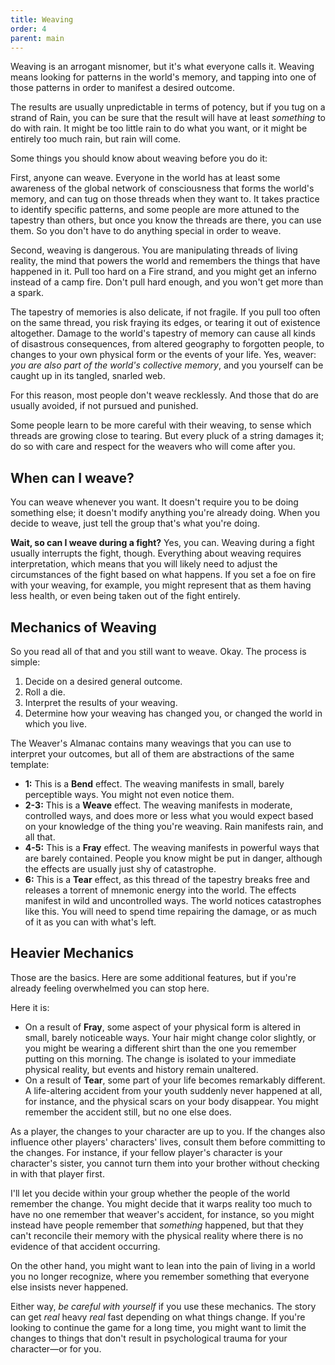 ```yaml
---
title: Weaving
order: 4
parent: main
---
```


Weaving is an arrogant misnomer, but it's what everyone calls it. Weaving means looking for patterns in the world's memory, and tapping into one of those patterns in order to manifest a desired outcome.

The results are usually unpredictable in terms of potency, but if you tug on a strand of Rain, you can be sure that the result will have at least *something* to do with rain. It might be too little rain to do what you want, or it might be entirely too much rain, but rain will come.

Some things you should know about weaving before you do it:

First, anyone can weave. Everyone in the world has at least some awareness of the global network of consciousness that forms the world's memory, and can tug on those threads when they want to. It takes practice to identify specific patterns, and some people are more attuned to the tapestry than others, but once you know the threads are there, you can use them. So you don't have to do anything special in order to weave.

Second, weaving is dangerous. You are manipulating threads of living reality, the mind that powers the world and remembers the things that have happened in it. Pull too hard on a Fire strand, and you might get an inferno instead of a camp fire. Don't pull hard enough, and you won't get more than a spark.

The tapestry of memories is also delicate, if not fragile. If you pull too often on the same thread, you risk fraying its edges, or tearing it out of existence altogether. Damage to the world's tapestry of memory can cause all kinds of disastrous consequences, from altered geography to forgotten people, to changes to your own physical form or the events of your life. Yes, weaver: *you are also part of the world's collective memory*, and you yourself can be caught up in its tangled, snarled web.

For this reason, most people don't weave recklessly. And those that do are usually avoided, if not pursued and punished.

Some people learn to be more careful with their weaving, to sense which threads are growing close to tearing. But every pluck of a string damages it; do so with care and respect for the weavers who will come after you.

## When can I weave?
You can weave whenever you want. It doesn't require you to be doing something else; it doesn't modify anything you're already doing. When you decide to weave, just tell the group that's what you're doing.

**Wait, so can I weave during a fight?** Yes, you can. Weaving during a fight usually interrupts the fight, though. Everything about weaving requires interpretation, which means that you will likely need to adjust the circumstances of the fight based on what happens. If you set a foe on fire with your weaving, for example, you might represent that as them having less health, or even being taken out of the fight entirely.

## Mechanics of Weaving
So you read all of that and you still want to weave. Okay. The process is simple:

1. Decide on a desired general outcome.
2. Roll a die.
3. Interpret the results of your weaving.
4. Determine how your weaving has changed you, or changed the world in which you live.

The Weaver's Almanac contains many weavings that you can use to interpret your outcomes, but all of them are abstractions of the same template:

- **1:** This is a **Bend** effect. The weaving manifests in small, barely perceptible ways. You might not even notice them.
- **2-3:** This is a **Weave** effect. The weaving manifests in moderate, controlled ways, and does more or less what you would expect based on your knowledge of the thing you're weaving. Rain manifests rain, and all that.
- **4-5:** This is a **Fray** effect. The weaving manifests in powerful ways that are barely contained. People you know might be put in danger, although the effects are usually just shy of catastrophe.
- **6:** This is a **Tear** effect, as this thread of the tapestry breaks free and releases a torrent of mnemonic energy into the world. The effects manifest in wild and uncontrolled ways. The world notices catastrophes like this. You will need to spend time repairing the damage, or as much of it as you can with what's left.

## Heavier Mechanics
Those are the basics. Here are some additional features, but if you're already feeling overwhelmed you can stop here.

Here it is:

- On a result of **Fray**, some aspect of your physical form is altered in small, barely noticeable ways. Your hair might change color slightly, or you might be wearing a different shirt than the one you remember putting on this morning. The change is isolated to your immediate physical reality, but events and history remain unaltered.
- On a result of **Tear**, some part of your life becomes remarkably different. A life-altering accident from your youth suddenly never happened at all, for instance, and the physical scars on your body disappear. You might remember the accident still, but no one else does.

As a player, the changes to your character are up to you. If the changes also influence other players' characters' lives, consult them before committing to the changes. For instance, if your fellow player's character is your character's sister, you cannot turn them into your brother without checking in with that player first.

I'll let you decide within your group whether the people of the world remember the change. You might decide that it warps reality too much to have no one remember that weaver's accident, for instance, so you might instead have people remember that *something* happened, but that they can't reconcile their memory with the physical reality where there is no evidence of that accident occurring.

On the other hand, you might want to lean into the pain of living in a world you no longer recognize, where you remember something that everyone else insists never happened.

Either way, *be careful with yourself* if you use these mechanics. The story can get *real* heavy *real* fast depending on what things change. If you're looking to continue the game for a long time, you might want to limit the changes to things that don't result in psychological trauma for your character—or for you.
